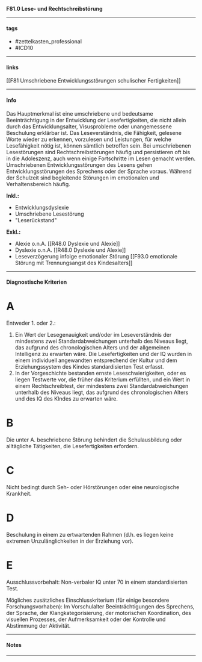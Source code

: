 __F81.0 Lese- und Rechtschreibstörung__

___________________________________________
#### tags

- #zettelkasten_professional
- #ICD10 
___________________________________________
#### links

[[F81 Umschriebene Entwicklungsstörungen schulischer Fertigkeiten]]

___________________________________________
#### Info
Das Hauptmerkmal ist eine umschriebene und bedeutsame Beeinträchtigung in der Entwicklung der Lesefertigkeiten, die nicht allein durch das Entwicklungsalter, Visusprobleme oder unangemessene Beschulung erklärbar ist. Das Leseverständnis, die Fähigkeit, gelesene Worte wieder zu erkennen, vorzulesen und Leistungen, für welche Lesefähigkeit nötig ist, können sämtlich betroffen sein. Bei umschriebenen Lesestörungen sind Rechtschreibstörungen häufig und persistieren oft bis in die Adoleszenz, auch wenn einige Fortschritte im Lesen gemacht werden. Umschriebenen Entwicklungsstörungen des Lesens gehen Entwicklungsstörungen des Sprechens oder der Sprache voraus. Während der Schulzeit sind begleitende Störungen im emotionalen und Verhaltensbereich häufig.

**Inkl.:**
- Entwicklungsdyslexie  
- Umschriebene Lesestörung  
- "Leserückstand"

**Exkl.:**
- Alexie o.n.A. [[R48.0 Dyslexie und Alexie]]
- Dyslexie o.n.A. [[R48.0 Dyslexie und Alexie]]
- Leseverzögerung infolge emotionaler Störung [[F93.0 emotionale Störung mit Trennungsangst des Kindesalters]] 
___________________________________________
#### Diagnostische Kriterien

# A 
Entweder 1. oder 2.:
1. Ein Wert der Lesegenauigkeit und/oder im Leseverständnis der mindestens zwei Standardabweichungen unterhalb des Niveaus liegt, das aufgrund des chronologischen Alters und der allgemeinen Intelligenz zu erwarten wäre. Die Lesefertigkeiten und der IQ wurden in einem individuell angewandten entsprechend der Kultur und dem Erziehungssystem des Kindes standardisierten Test erfasst.
2. In der Vorgeschichte bestanden ernste Leseschwierigkeiten, oder es liegen Testwerte vor, die früher das Kriterium erfüllten, und ein Wert in einem Rechtschreibtest, der mindestens zwei Standardabweichungen unterhalb des Niveaus liegt, das aufgrund des chronologischen Alters und des IQ des KIndes zu erwarten wäre.

# B
Die unter A. beschriebene Störung behindert die Schulausbildung oder alltägliche Tätigkeiten, die Lesefertigkeiten erfordern.

# C
Nicht bedingt durch Seh- oder Hörstörungen oder eine neurologische Krankheit.

# D
Beschulung in einem zu ertwartenden Rahmen (d.h. es liegen keine extremen Unzulänglichkeiten in der Erziehung vor).

# E
Ausschlussvorbehalt: Non-verbaler IQ unter 70 in einem standardisierten Test.

Mögliches zusätzliches Einschlusskriterium (für einige besondere Forschungsvorhaben): Im Vorschulalter Beeinträchtigungen des Sprechens, der Sprache, der Klangkategorisierung, der motorischen Koordination, des visuellen Prozesses, der Aufmerksamkeit oder der Kontrolle und Abstimmung der Aktivität.
___________________________________________
#### Notes

___________________________________________

